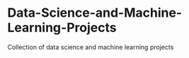 # Data-Science-and-Machine-Learning-Projects
Collection of data science and machine learning projects
